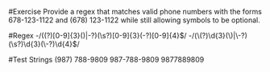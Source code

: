 #Exercise
Provide a regex that matches valid phone numbers with the forms 678-123-1122 and (678) 123-1122 while still allowing symbols to be optional. 


#Regex
-/(\(?)[0-9]{3}(\)|\-?)(\s?)[0-9]{3}(\-?)[0-9]{4}$/
-/(\(?)\d{3}(\)|\-?)(\s?)\d{3}(\-?)\d{4}$/


#Test Strings
(987) 788-9809
987-788-9809
9877889809
